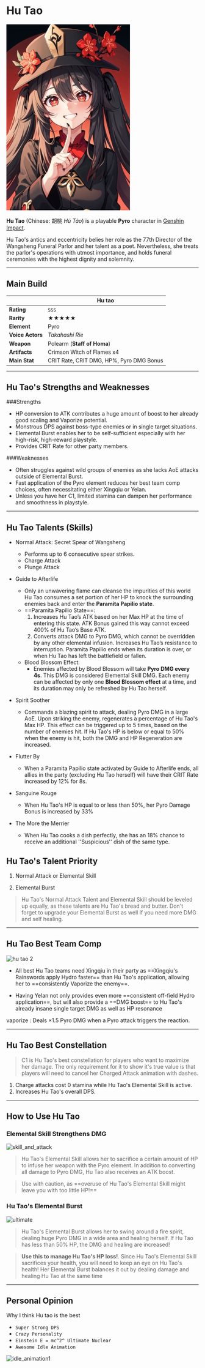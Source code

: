 # Hu Tao

![hu tao 1](asset/hutao01.jpeg)

**Hu Tao** (Chinese: 胡桃 *Hú Táo*) is a playable **Pyro** character in [Genshin Impact](https://genshin.hoyoverse.com/en/).

Hu Tao's antics and eccentricity belies her role as the 77th Director of the Wangsheng Funeral Parlor and her talent as a poet. Nevertheless, she treats the parlor's operations with utmost importance, and holds funeral ceremonies with the highest dignity and solemnity.

---
## Main Build

|  | Hu tao |
| ----------- | ----------- |
| **Rating** | `SSS` |
| **Rarity** | ★★★★★ |
| **Element** | Pyro |
| **Voice Actors** | *Takahashi Rie* |
| **Weapon** | Polearm (**Staff of Homa**) |
| **Artifacts** | Crimson Witch of Flames x4 |
| **Main Stat** | CRIT Rate, CRIT DMG, HP%, Pyro DMG Bonus |



---
## Hu Tao's Strengths and Weaknesses
###Strengths
- HP conversion to ATK contributes a huge amount of boost to her already good scaling and Vaporize potential.
- Monstrous DPS against boss-type enemies or in single target situations.
- Elemental Burst enables her to be self-sufficient especially with her high-risk, high-reward playstyle.
- Provides CRIT Rate for other party members.

###Weaknesses
- Often struggles against wild groups of enemies as she lacks AoE attacks outside of Elemental Burst.
- Fast application of the Pyro element reduces her best team comp choices, often necessitating either Xingqiu or Yelan.
- Unless you have her C1, limited stamina can dampen her performance and smoothness in playstyle.

---
## Hu Tao Talents (Skills)

* Normal Attack: Secret Spear of Wangsheng
  * Performs up to 6 consecutive spear strikes.
  * Charge Attack
  * Plunge Attack

* Guide to Afterlife
  * Only an unwavering flame can cleanse the impurities of this world Hu Tao consumes a set portion of her HP to knock the surrounding enemies back and enter the **Paramita Papilio state**.
  * ==Paramita Papilio State==:
    1. Increases Hu Tao’s ATK based on her Max HP at the time of entering this state. ATK Bonus gained this way cannot exceed 400% of Hu Tao’s Base ATK.
    2. Converts attack DMG to Pyro DMG, which cannot be overridden by any other elemental infusion. Increases Hu Tao’s resistance to interruption. Paramita Papilio ends when its duration is over, or when Hu Tao has left the battlefield or fallen.
  * Blood Blossom Effect:
    * Enemies affected by Blood Blossom will take **Pyro DMG every 4s**. This DMG is considered Elemental Skill DMG. Each enemy can be affected by only one **Blood Blossom effect** at a time, and its duration may only be refreshed by Hu Tao herself.

* Spirit Soother
  * Commands a blazing spirit to attack, dealing Pyro DMG in a large AoE. Upon striking the enemy, regenerates a percentage of Hu Tao's Max HP. This effect can be triggered up to 5 times, based on the number of enemies hit. If Hu Tao's HP is below or equal to 50% when the enemy is hit, both the DMG and HP Regeneration are increased.

* Flutter By
  * When a Paramita Papilio state activated by Guide to Afterlife ends, all allies in the party (excluding Hu Tao herself) will have their CRIT Rate increased by 12% for 8s.

* Sanguine Rouge
  * When Hu Tao's HP is equal to or less than 50%, her Pyro Damage Bonus is increased by 33%

* The More the Merrier
  * When Hu Tao cooks a dish perfectly, she has an 18% chance to receive an additional ''Suspicious'' dish of the same type.

## Hu Tao's Talent Priority
1. Normal Attack or Elemental Skill

2. Elemental Burst
>Hu Tao's Normal Attack Talent and Elemental Skill should be leveled up equally, as these talents are Hu Tao's bread and butter. Don't forget to upgrade your Elemental Burst as well if you need more DMG and self healing.

---
## Hu Tao Best Team Comp
![hu tao 2](asset/hutao_team.jpeg)

- All best Hu Tao teams need Xingqiu in their party as ==Xingqiu's Rainswords apply Hydro faster== than Hu Tao's application, allowing her to ==consistently Vaporize the enemy==.

- Having Yelan not only provides even more ==consistent off-field Hydro application==, but will also provide a ==DMG boost== to Hu Tao's already insane single target DMG as well as HP resonance

vaporize
 : Deals ×1.5 Pyro DMG when a Pyro attack triggers the reaction.

---
## Hu Tao Best Constellation
> C1 is Hu Tao's best constellation for players who want to maximize her damage. The only requirement for it to show it's true value is that players will need to cancel her Charged Attack animation with dashes.

1. Charge attacks cost 0 stamina while Hu Tao's Elemental Skill is active.
2. Increases Hu Tao's overall DPS.

---
## How to Use Hu Tao

### Elemental Skill Strengthens DMG
![skill_and_attack](https://img.game8.co/3332119/879ef1edb5e3e1ef93dff17d3c78d59b.gif/show)

>Hu Tao's Elemental Skill allows her to sacrifice a certain amount of HP to infuse her weapon with the Pyro element. In addition to converting all damage to Pyro DMG, Hu Tao also receives an ATK boost.

>Use with caution, as ==overuse of Hu Tao's Elemental Skill might leave you with too little HP!==

### Hu Tao's Elemental Burst
![ultimate](https://img.game8.co/3332118/b83acd645169a38c18a8b5c955a1ff68.gif/show)

>Hu Tao's Elemental Burst allows her to swing around a fire spirit, dealing huge Pyro DMG in a wide area and healing herself. If Hu Tao has less than 50% HP, the DMG and healing are increased!

>**Use this to manage Hu Tao's HP loss!**. Since Hu Tao's Elemental Skill sacrifices your health, you will need to keep an eye on Hu Tao's health! Her Elemental Burst balances it out by dealing damage and healing Hu Tao at the same time

---
## Personal Opinion
Why I think Hu tao is the best
- `Super Strong DPS`
- `Crazy Personality`
- `Einstein E = mc^2^ Ultimate Nuclear`
- `Awesome Idle Animation`

![idle_animation1](https://64.media.tumblr.com/1158ca0d6b8195c24671d301a77f1c3b/12a3eb1ca079baa7-4c/s400x600/1595bd28562a5fca975323ef458fa971e48c67df.gifv)